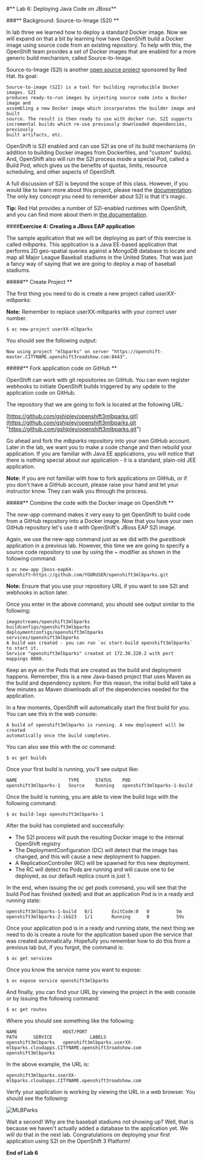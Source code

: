 #** Lab 6: Deploying Java Code on JBoss**

###** Background: Source-to-Image (S2I) **

In lab three we learned how to deploy a standard Docker image. Now we will
expand on that a bit by learning how have OpenShift build a Docker image using
source code from an existing repository. To help with this, the OpenShift team
provides a set of Docker images that are enabled for a more generic build
mechanism, called Source-to-Image.

Source-to-Image (S2I) is another [open source
project](https://github.com/openshift/source-to-image) sponsored by Red Hat. Its
goal:

    Source-to-image (S2I) is a tool for building reproducible Docker images. S2I
    produces ready-to-run images by injecting source code into a Docker image and
    assembling a new Docker image which incorporates the builder image and built
    source. The result is then ready to use with docker run. S2I supports
    incremental builds which re-use previously downloaded dependencies, previously
    built artifacts, etc.

OpenShift is S2I enabled and can use S2I as one of its build mechanisms (in
addition to building Docker images from Dockerfiles, and "custom" builds). And,
OpenShift also will run the S2I process inside a special Pod, called a Build
Pod, which gives us the benefits of quotas, limits, resource scheduling, and
other aspects of OpenShift.

A full discussion of S2I is beyond the scope of this class.  However, if you
would like to learn more about this project, please read the
[documentation](https://github.com/openshift/source-to-image/blob/master/README.md
"documentation").  The only key concept you need to remember about S2I is that
it's magic. 

**Tip:** Red Hat provides a number of S2I-enabled runtimes with OpenShift, and
you can find more about them in [the
documentation](https://docs.openshift.com/enterprise/3.1/using_images/s2i_images/overview.html).

####**Exercise 4: Creating a JBoss EAP application**

The sample application that we will be deploying as part of this exercise is
called *mlbparks*.  This application is a Java EE-based application that
performs 2D geo-spatial queries against a MongoDB database to locate and map all
Major League Baseball stadiums in the United States. That was just a fancy way
of saying that we are going to deploy a map of baseball stadiums.

#####** Create Project **

The first thing you need to do is create a new project called *userXX-mlbparks*:

**Note:** Remember to replace userXX-mlbparks with your correct user number.

    $ oc new-project userXX-mlbparks

You should see the following output:

	Now using project "mlbparks" on server "https://openshift-master.CITYNAME.openshift3roadshow.com:8443".

#####** Fork application code on GitHub **

OpenShift can work with git repositories on GitHub. You can even register
webhooks to initiate OpenShift builds triggered by any update to the application
code on GitHub. 

The repository that we are going to fork is located at the following URL:

[https://github.com/gshipley/openshift3mlbparks.git](https://github.com/gshipley/openshift3mlbparks.git "https://github.com/gshipley/openshift3mlbparks.git")

Go ahead and fork the *mlbparks* repository into your own GitHub account. Later
in the lab, we want you to make a code change and then rebuild your application.
If you are familiar with Java EE applications, you will notice that there is
nothing special about our application - it is a standard, plain-old JEE
application.

**Note:** If you are not familiar with how to fork applications on GitHub, or if
you don't have a GitHub account, please raise your hand and let your instructor
know.  They can walk you through the process.

#####** Combine the code with the Docker image on OpenShift **

The *new-app* command makes it very easy to get OpenShift to build code from a
GitHub repository into a Docker image.  Now that you have your own GitHub
repository let's use it with OpenShift's JBoss EAP S2I image. 

Again, we use the new-app command just as we did with the *guestbook*
application in a previous lab. However, this time we are going to specify a
source code repository to use by using the ~ modifier as shown in the following
command:

	$ oc new-app jboss-eap64-openshift~https://github.com/YOURUSER/openshift3mlbparks.git

**Note:** Ensure that you use your repository URL if you want to see S2I and
webhooks in action later.

Once you enter in the above command, you should see output similar to the following:

	imagestreams/openshift3mlbparks
	buildconfigs/openshift3mlbparks
	deploymentconfigs/openshift3mlbparks
	services/openshift3mlbparks
	A build was created - you can run `oc start-build openshift3mlbparks` to start it.
	Service "openshift3mlbparks" created at 172.30.220.2 with port mappings 8080.

Keep an eye on the Pods that are created as the build and deployment happens.
Remember, this is a new Java-based project that uses Maven as the build and
dependency system.  For this reason, the initial build will take a few minutes
as Maven downloads all of the dependencies needed for the application.

In a few moments, OpenShift will automatically start the first build for you.
You can see this in the web console:

    A build of openshift3mlbparks is running. A new deployment will be created
    automatically once the build completes.

You can also see this with the *oc* command:

    $ oc get builds

Once your first build is running, you'll see output like:

    NAME                   TYPE      STATUS    POD
    openshift3mlbparks-1   Source    Running   openshift3mlbparks-1-build

Once the build is running, you are able to view the build logs with the following
command:

	$ oc build-logs openshift3mlbparks-1

After the build has completed and successfully:

* The S2I process will push the resulting Docker image to the internal OpenShift registry
* The DeploymentConfiguration (DC) will detect that the image has changed, and this
  will cause a new deployment to happen.
* A ReplicationController (RC) will be spawned for this new deployment. 
* The RC will detect no Pods are running and will cause one to be deployed, as
    our default replica count is just 1.

In the end, when issuing the *oc get pods* command, you will see that the build Pod
has finished (exited) and that an application Pod is in a ready and running state:

	openshift3mlbparks-1-build   0/1       ExitCode:0   0          5m
	openshift3mlbparks-2-ikb23   1/1       Running      0          59s

Once your application pod is in a ready and running state, the next thing we
need to do is create a route for the application based upon the service that was
created automatically.  Hopefully you remember how to do this from a previous
lab but, if you forgot, the command is:

	$ oc get services

Once you know the service name you want to expose:

	$ oc expose service openshift3mlbparks

And finally, you can find your URL by viewing the project in the web console or by issuing the following command:

	$ oc get routes

Where you should see something like the following:

	NAME                 HOST/PORT                                                           PATH      SERVICE              LABELS
	openshift3mlbparks   openshift3mlbparks.userXX-mlbparks.cloudapps.CITYNAME.openshift3roadshow.com             openshift3mlbparks

In the above example, the URL is:

	openshift3mlbparks.userXX-mlbparks.cloudapps.CITYNAME.openshift3roadshow.com

Verify your application is working by viewing the URL in a web browser.  You should see the following:

![MLBParks](http://training.runcloudrun.com/images/roadshow/mlbparks1.png)


Wait a second!  Why are the baseball stadiums not showing up?  Well, that is
because we haven't actually added a database to the application yet.  We will do
that in the next lab. Congratulations on deploying your first application
using S2I on the OpenShift 3 Platform!

**End of Lab 6**
